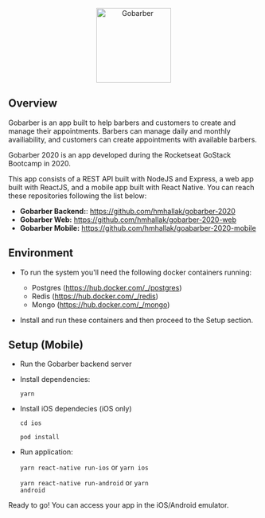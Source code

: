 
<p align="center">
  <img src="https://i.imgur.com/3eMMRmW.png" height="150" alt="Gobarber" />
</p>

## Overview

Gobarber is an app built to help barbers and customers to create and manage their appointments. Barbers can manage daily and monthly availiability, and customers can create appointments with available barbers.

Gobarber 2020 is an app developed during the Rocketseat GoStack Bootcamp in 2020.

This app consists of a REST API built with NodeJS and Express, a web app built with ReactJS, and a mobile app built with React Native. You can reach these repositories following the list below:
	 
 - **Gobarber Backend:**: https://github.com/hmhallak/gobarber-2020
 - **Gobarber Web:** https://github.com/hmhallak/gobarber-2020-web
 - **Gobarber Mobile:** https://github.com/hmhallak/goabarber-2020-mobile

## Environment
 - To run the system you'll need the following docker containers running:
	 - Postgres (https://hub.docker.com/_/postgres)
	 - Redis (https://hub.docker.com/_/redis)
	 - Mongo (https://hub.docker.com/_/mongo)
   
 - Install and run these containers and then proceed to the Setup section.

## Setup (Mobile)
- Run the Gobarber backend server

- Install dependencies:
 
  <code>yarn</code>

- Install iOS dependecies (iOS only)

  <code>cd ios</code>

  <code>pod install</code>

- Run application:

  <code>yarn react-native run-ios</code> or <code>yarn ios</code>

  <code>yarn react-native run-android</code> or <code>yarn android</code>

Ready to go! You can access your app in the iOS/Android emulator.
